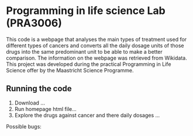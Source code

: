 # Programming in life science Lab (PRA3006)

This code is a webpage that analyses the main types of treatment used for different types of cancers and converts all the daily dosage units of those drugs into the same predominant unit to be able to make a better comparison. The information on the webpage was retrieved from Wikidata. This project was developed during the practical Programming in Life Science offer by the Maastricht Science Programme.

## Running the code

1. Download ...
2. Run homepage html file...
3. Explore the drugs against cancer and there daily dosages ...

Possible bugs:
